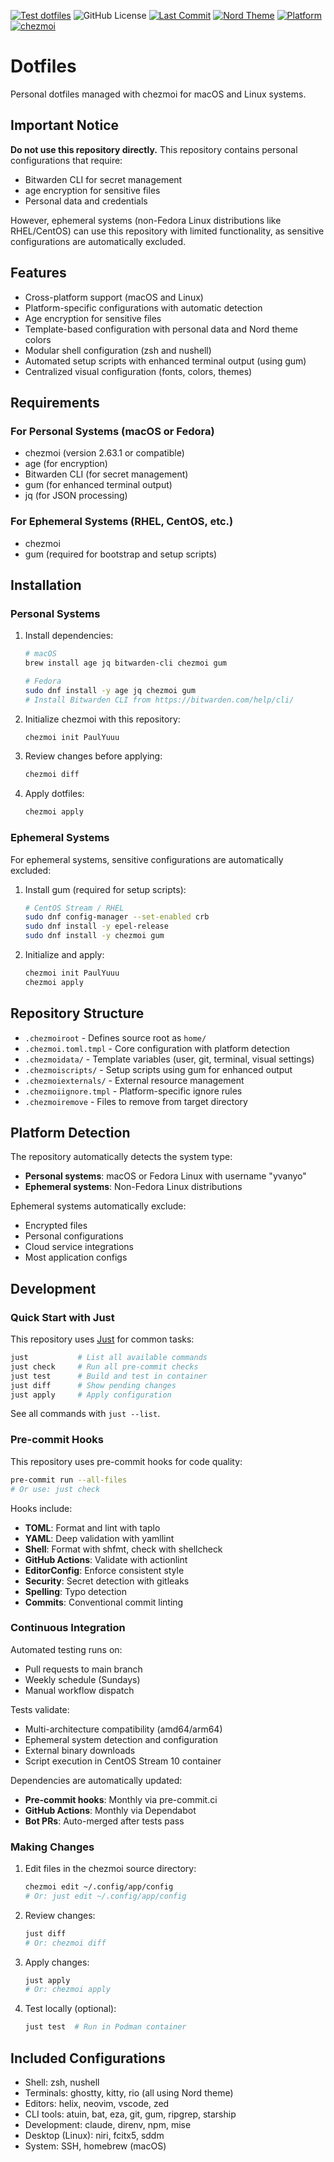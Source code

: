 [![Test dotfiles](https://img.shields.io/github/actions/workflow/status/PaulYuuu/dotfiles/testDotfiles.yml?label=CI&style=for-the-badge&color=A3BE8C)](https://github.com/PaulYuuu/dotfiles/actions/workflows/testDotfiles.yml)
![GitHub License](https://img.shields.io/github/license/PaulYuuu/dotfiles?style=for-the-badge&color=EBCB8B)
[![Last Commit](https://img.shields.io/github/last-commit/PaulYuuu/dotfiles?style=for-the-badge&color=8FBCBB)](https://github.com/PaulYuuu/dotfiles/commits/main)
[![Nord Theme](https://img.shields.io/badge/theme-nord-5E81AC?style=for-the-badge)](https://www.nordtheme.com/)
[![Platform](https://img.shields.io/badge/platform-macOS%20%7C%20Linux-B48EAD?style=for-the-badge)](https://github.com/PaulYuuu/dotfiles)
[![chezmoi](https://img.shields.io/badge/managed%20with-chezmoi-88C0D0?style=for-the-badge)](https://www.chezmoi.io/)

# Dotfiles

Personal dotfiles managed with chezmoi for macOS and Linux systems.

## Important Notice

**Do not use this repository directly.** This repository contains personal configurations that require:
- Bitwarden CLI for secret management
- age encryption for sensitive files
- Personal data and credentials

However, ephemeral systems (non-Fedora Linux distributions like RHEL/CentOS) can use this repository with limited functionality, as sensitive configurations are automatically excluded.

## Features

- Cross-platform support (macOS and Linux)
- Platform-specific configurations with automatic detection
- Age encryption for sensitive files
- Template-based configuration with personal data and Nord theme colors
- Modular shell configuration (zsh and nushell)
- Automated setup scripts with enhanced terminal output (using gum)
- Centralized visual configuration (fonts, colors, themes)

## Requirements

### For Personal Systems (macOS or Fedora)

- chezmoi (version 2.63.1 or compatible)
- age (for encryption)
- Bitwarden CLI (for secret management)
- gum (for enhanced terminal output)
- jq (for JSON processing)

### For Ephemeral Systems (RHEL, CentOS, etc.)

- chezmoi
- gum (required for bootstrap and setup scripts)

## Installation

### Personal Systems

1. Install dependencies:
   ```bash
   # macOS
   brew install age jq bitwarden-cli chezmoi gum

   # Fedora
   sudo dnf install -y age jq chezmoi gum
   # Install Bitwarden CLI from https://bitwarden.com/help/cli/
   ```

2. Initialize chezmoi with this repository:
   ```bash
   chezmoi init PaulYuuu
   ```

3. Review changes before applying:
   ```bash
   chezmoi diff
   ```

4. Apply dotfiles:
   ```bash
   chezmoi apply
   ```

### Ephemeral Systems

For ephemeral systems, sensitive configurations are automatically excluded:

1. Install gum (required for setup scripts):
   ```bash
   # CentOS Stream / RHEL
   sudo dnf config-manager --set-enabled crb
   sudo dnf install -y epel-release
   sudo dnf install -y chezmoi gum
   ```

2. Initialize and apply:
   ```bash
   chezmoi init PaulYuuu
   chezmoi apply
   ```

## Repository Structure

- `.chezmoiroot` - Defines source root as `home/`
- `.chezmoi.toml.tmpl` - Core configuration with platform detection
- `.chezmoidata/` - Template variables (user, git, terminal, visual settings)
- `.chezmoiscripts/` - Setup scripts using gum for enhanced output
- `.chezmoiexternals/` - External resource management
- `.chezmoiignore.tmpl` - Platform-specific ignore rules
- `.chezmoiremove` - Files to remove from target directory

## Platform Detection

The repository automatically detects the system type:

- **Personal systems**: macOS or Fedora Linux with username "yvanyo"
- **Ephemeral systems**: Non-Fedora Linux distributions

Ephemeral systems automatically exclude:
- Encrypted files
- Personal configurations
- Cloud service integrations
- Most application configs

## Development

### Quick Start with Just

This repository uses [Just](https://github.com/casey/just) for common tasks:

```bash
just           # List all available commands
just check     # Run all pre-commit checks
just test      # Build and test in container
just diff      # Show pending changes
just apply     # Apply configuration
```

See all commands with `just --list`.

### Pre-commit Hooks

This repository uses pre-commit hooks for code quality:

```bash
pre-commit run --all-files
# Or use: just check
```

Hooks include:
- **TOML**: Format and lint with taplo
- **YAML**: Deep validation with yamllint
- **Shell**: Format with shfmt, check with shellcheck
- **GitHub Actions**: Validate with actionlint
- **EditorConfig**: Enforce consistent style
- **Security**: Secret detection with gitleaks
- **Spelling**: Typo detection
- **Commits**: Conventional commit linting

### Continuous Integration

Automated testing runs on:
- Pull requests to main branch
- Weekly schedule (Sundays)
- Manual workflow dispatch

Tests validate:
- Multi-architecture compatibility (amd64/arm64)
- Ephemeral system detection and configuration
- External binary downloads
- Script execution in CentOS Stream 10 container

Dependencies are automatically updated:
- **Pre-commit hooks**: Monthly via pre-commit.ci
- **GitHub Actions**: Monthly via Dependabot
- **Bot PRs**: Auto-merged after tests pass

### Making Changes

1. Edit files in the chezmoi source directory:
   ```bash
   chezmoi edit ~/.config/app/config
   # Or: just edit ~/.config/app/config
   ```

2. Review changes:
   ```bash
   just diff
   # Or: chezmoi diff
   ```

3. Apply changes:
   ```bash
   just apply
   # Or: chezmoi apply
   ```

4. Test locally (optional):
   ```bash
   just test  # Run in Podman container
   ```

## Included Configurations

- Shell: zsh, nushell
- Terminals: ghostty, kitty, rio (all using Nord theme)
- Editors: helix, neovim, vscode, zed
- CLI tools: atuin, bat, eza, git, gum, ripgrep, starship
- Development: claude, direnv, npm, mise
- Desktop (Linux): niri, fcitx5, sddm
- System: SSH, homebrew (macOS)
